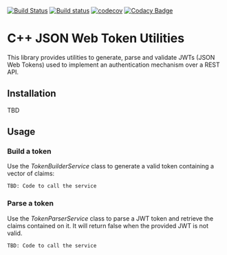 [![Build Status](https://travis-ci.org/systelab/cpp-jwt-utils.svg?branch=master)](https://travis-ci.org/systelab/cpp-jwt-utils)
[![Build status](https://ci.appveyor.com/api/projects/status/jtbc93k8i6vtnx56?svg=true)](https://ci.appveyor.com/project/systelab/cpp-jwt-utils)
[![codecov](https://codecov.io/gh/systelab/cpp-jwt-utils/branch/master/graph/badge.svg)](https://codecov.io/gh/systelab/cpp-jwt-utils)
[![Codacy Badge](https://api.codacy.com/project/badge/Grade/dd59028748584d038d7088d0ef72869d)](https://www.codacy.com/app/joaquimvila/cpp-jwt-utils?utm_source=github.com&amp;utm_medium=referral&amp;utm_content=systelab/cpp-jwt-utils&amp;utm_campaign=Badge_Grade)

# C++ JSON Web Token Utilities

This library provides utilities to generate, parse and validate JWTs (JSON Web Tokens) used to implement an authentication mechanism over a REST API. 

## Installation

TBD

## Usage

### Build a token

Use the _TokenBuilderService_ class to generate a valid token containing a vector of claims:

`TBD: Code to call the service`

### Parse a token

Use the _TokenParserService_ class to parse a JWT token and retrieve the claims contained on it. It will return false when the provided JWT is not valid.

`TBD: Code to call the service`


